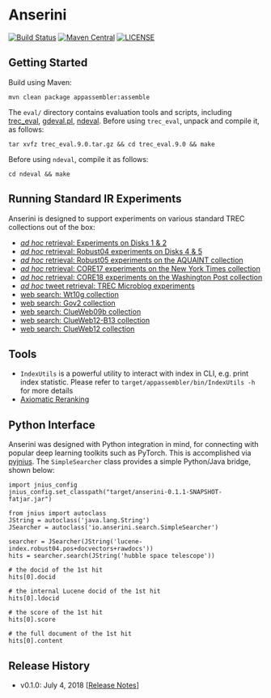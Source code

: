 Anserini
========
[![Build Status](https://travis-ci.org/castorini/Anserini.svg?branch=master)](https://travis-ci.org/castorini/Anserini)
[![Maven Central](https://maven-badges.herokuapp.com/maven-central/io.anserini/anserini/badge.svg)](https://maven-badges.herokuapp.com/maven-central/io.anserini/anserini)
[![LICENSE](https://img.shields.io/badge/license-Apache-blue.svg?style=flat-square)](./LICENSE)

## Getting Started

Build using Maven:

```
mvn clean package appassembler:assemble
```

The `eval/` directory contains evaluation tools and scripts, including
[trec_eval](https://trec.nist.gov/trec_eval/trec_eval_latest.tar.gz),
[gdeval.pl](https://github.com/trec-web/trec-web-2014/tree/master/src/eval),
[ndeval](https://github.com/trec-web/trec-web-2014/tree/master/src/eval).
Before using `trec_eval`, unpack and compile it, as follows:

```
tar xvfz trec_eval.9.0.tar.gz && cd trec_eval.9.0 && make
```
Before using `ndeval`, compile it as follows:
```
cd ndeval && make
```

## Running Standard IR Experiments

Anserini is designed to support experiments on various standard TREC collections out of the box:

+ [_ad hoc_ retrieval: Experiments on Disks 1 &amp; 2](docs/experiments-disk12-old.md)
+ [_ad hoc_ retrieval: Robust04 experiments on Disks 4 &amp; 5](docs/experiments-robust04-old.md)
+ [_ad hoc_ retrieval: Robust05 experiments on the AQUAINT collection](docs/experiments-robust05-old.md)
+ [_ad hoc_ retrieval: CORE17 experiments on the New York Times collection](docs/experiments-core17-old.md)
+ [_ad hoc_ retrieval: CORE18 experiments on the Washington Post collection](docs/experiments-wapo-old.md)
+ [_ad hoc_ tweet retrieval: TREC Microblog experiments](docs/experiments-microblog-old.md)
+ [web search: Wt10g collection](docs/experiments-wt10g-old.md)
+ [web search: Gov2 collection](docs/experiments-gov2-old.md)
+ [web search: ClueWeb09b collection](docs/experiments-clueweb09b-old.md)
+ [web search: ClueWeb12-B13 collection](docs/experiments-clueweb12-b13-old.md)
+ [web search: ClueWeb12 collection](docs/experiments-clueweb12-old.md)

## Tools

+ `IndexUtils` is a powerful utility to interact with index in CLI, e.g. print index statistic. Please refer to `target/appassembler/bin/IndexUtils -h` for more details
+ [Axiomatic Reranking](docs/axiom-reranking.md)

## Python Interface

Anserini was designed with Python integration in mind, for connecting with popular deep learning toolkits such as PyTorch. This is accomplished via [pyjnius](https://github.com/kivy/pyjnius). The `SimpleSearcher` class provides a simple Python/Java bridge, shown below:

```
import jnius_config
jnius_config.set_classpath("target/anserini-0.1.1-SNAPSHOT-fatjar.jar")

from jnius import autoclass
JString = autoclass('java.lang.String')
JSearcher = autoclass('io.anserini.search.SimpleSearcher')

searcher = JSearcher(JString('lucene-index.robust04.pos+docvectors+rawdocs'))
hits = searcher.search(JString('hubble space telescope'))

# the docid of the 1st hit
hits[0].docid

# the internal Lucene docid of the 1st hit
hits[0].ldocid

# the score of the 1st hit
hits[0].score

# the full document of the 1st hit
hits[0].content
```

## Release History

+ v0.1.0: July 4, 2018 [[Release Notes](docs/release-notes/release-notes-v0.1.0.md)]
